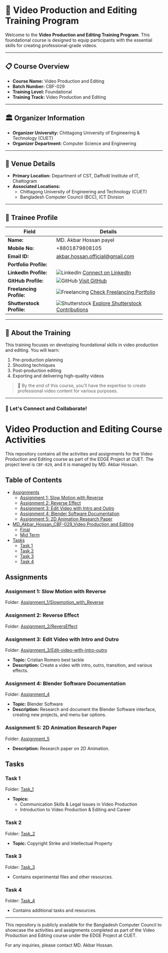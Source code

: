 # 🎥 Video Production and Editing Training Program

Welcome to the **Video Production and Editing Training Program**. This foundational course is designed to equip participants with the essential skills for creating professional-grade videos.

---

## 📋 Course Overview

- **Course Name:** Video Production and Editing
- **Batch Number:** CBF-029
- **Training Level:** Foundational
- **Training Track:** Video Production and Editing

---

## 🏛 Organizer Information

- **Organizer University:** Chittagong University of Engineering & Technology (CUET)
- **Organizer Department:** Computer Science and Engineering

---

## 📍 Venue Details

- **Primary Location:** Department of CST, Daffodil Institute of IT, Chattogram
- **Associated Locations:**
  - Chittagong University of Engineering and Technology (CUET)
  - Bangladesh Computer Council (BCC), ICT Division

---

## 👤 Trainee Profile

| Field                                                      | Details                                                                                                                                                       |
| ---------------------------------------------------------- | ------------------------------------------------------------------------------------------------------------------------------------------------------------- |
| **Name:**                                                  | MD. Akbar Hossan payel                                                                                                                                        |
| **Mobile No:**                                             | +8801879808105                                                                                                                                                |
| **Email ID:**                                              | akbar.hossan.official@gmail.com                                                                                                                               |
| **Portfolio Profile:**                                     || [Connect on Portfolio](https:/akbar-hossan05.netlify.app/) |
| **LinkedIn Profile:**                                      | ![LinkedIn](https://img.shields.io/badge/LinkedIn-Connect-blue?logo=linkedin) [Connect on LinkedIn](https://www.linkedin.com/in/akbarhossan05/)               |
| **GitHub Profile:**                                        | ![GitHub](https://img.shields.io/badge/GitHub-Follow-black?logo=github) [Visit GitHub](https://github.com/MdAkbar05)                                          |
| **Freelancing Profile:**                                   | ![Freelancing](https://img.shields.io/badge/Freelancing-Portfolio-green) [Check Freelancing Portfolio](https://www.fiverr.com/akbar_hossan5)                  |
| **Shutterstock Profile:**                                  | ![Shutterstock](https://img.shields.io/badge/Shutterstock-Contribute-red) [Explore Shutterstock Contributions](https://www.shutterstock.com/g/akbar-hossan05) |

---

## 🚀 About the Training

This training focuses on developing foundational skills in video production and editing. You will learn:

1. Pre-production planning
2. Shooting techniques
3. Post-production editing
4. Exporting and delivering high-quality videos

> 🎯 By the end of this course, you'll have the expertise to create professional video content for various purposes.

---

### 🎉 Let's Connect and Collaborate!



# Video Production and Editing Course Activities

This repository contains all the activities and assignments for the Video Production and Editing course as part of the EDGE Project at CUET. The project level is `CBF-029`, and it is managed by MD. Akbar Hossan.

## Table of Contents

- [Assignments](#assignments)
  - [Assignment 1: Slow Motion with Reverse](#assignment-1-slow-motion-with-reverse)
  - [Assignment 2: Reverse Effect](#assignment-2-reverse-effect)
  - [Assignment 3: Edit Video with Intro and Outro](#assignment-3-edit-video-with-intro-and-outro)
  - [Assignment 4: Blender Software Documentation](#assignment-4-blender-software-documentation)
  - [Assignment 5: 2D Animation Research Paper](#assignment-5-2d-animation-research-paper)
- [MD_Akbar_Hossan_CBF-029_Video Production and Editing](#md_akbar_hossan_cbf-029_video-production-and-editing)
  - [Final](#final)
  - [Mid Term](#mid-term)
- [Tasks](#tasks)
  - [Task 1](#task-1)
  - [Task 2](#task-2)
  - [Task 3](#task-3)
  - [Task 4](#task-4)

## Assignments

### Assignment 1: Slow Motion with Reverse

Folder: [Assignment_1/Slowmotion_with_Reverse](Assignment_1/Slowmotion_with_Reverse)

### Assignment 2: Reverse Effect

Folder: [Assignment_2/ReversEffect](Assignment_2/ReversEffect)

### Assignment 3: Edit Video with Intro and Outro

Folder: [Assignment_3/Edit-video-with-intro-outro](Assignment_3/Edit-video-with-intro-outro)

- **Topic:** Cristian Romero best tackle
- **Description:** Create a video with intro, outro, transition, and various effects.

### Assignment 4: Blender Software Documentation

Folder: [Assignment_4](Assignment_4)

- **Topic:** Blender Software
- **Description:** Research and document the Blender Software interface, creating new projects, and menu bar options.

### Assignment 5: 2D Animation Research Paper

Folder: [Assignment_5](Assignment_5)

- **Description:** Research paper on 2D Animation.

## Tasks

### Task 1

Folder: [Task_1](Task_1)

- **Topics:**
  - Communication Skills & Legal Issues in Video Production
  - Introduction to Video Production & Editing and Career

### Task 2

Folder: [Task_2](Task_2)

- **Topic:** Copyright Strike and Intellectual Property

### Task 3

Folder: [Task_3](Task_3)

- Contains experimental files and other resources.

### Task 4

Folder: [Task_4](Task_4)

- Contains additional tasks and resources.



---

This repository is publicly available for the Bangladesh Computer Council to showcase the activities and assignments completed as part of the Video Production and Editing course under the EDGE Project at CUET.

For any inquiries, please contact MD. Akbar Hossan.
